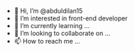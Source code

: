 - 👋 Hi, I’m @abduldilan15
- 👀 I’m interested in front-end developer
- 🌱 I’m currently learning ...
- 💞️ I’m looking to collaborate on ...
- 📫 How to reach me ...

<!---
abduldilan15/abduldilan15 is a ✨ special ✨ repository because its `README.md` (this file) appears on your GitHub profile.
You can click the Preview link to take a look at your changes.
--->
